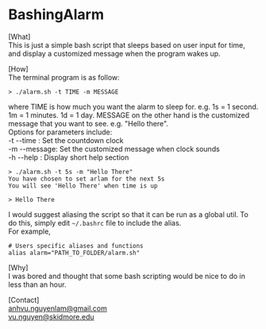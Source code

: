 # BashingAlarm

[What]  
This is just a simple bash script that sleeps based on user input for time, and display a customized message when the program wakes up.

[How]  
The terminal program is as follow:
```
> ./alarm.sh -t TIME -m MESSAGE
```
where TIME is how much you want the alarm to sleep for. e.g. 1s = 1 second. 1m = 1 minutes. 1d = 1 day. MESSAGE on the other hand is the customized message that you want to see. e.g. "Hello there".  
Options for parameters include:    
	-t --time   : Set the countdown clock  
	-m --message: Set the customized message when clock sounds  
	-h --help   : Display short help section  
 
```
> ./alarm.sh -t 5s -m "Hello There"
You have chosen to set arlam for the next 5s
You will see 'Hello There' when time is up

> Hello There
```
I would suggest aliasing the script so that it can be run as a global util. To do this, simply edit `~/.bashrc` file to include the alias.  
For example,  
```
# Users specific aliases and functions
alias alarm="PATH_TO_FOLDER/alarm.sh"
```

[Why]  
I was bored and thought that some bash scripting would be nice to do in less than an hour.

[Contact]  
[anhvu.nguyenlam@gmail.com](mailto:anhvu.nguyenlam@gmail.com)  
[vu.nguyen@skidmore.edu](mailto:vu.nguyen@skidmore.edu)
